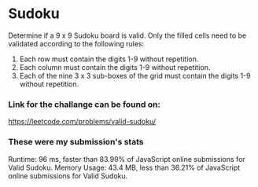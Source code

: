 # Sudoku

Determine if a 9 x 9 Sudoku board is valid. Only the filled cells need to be validated according to the following rules:

1. Each row must contain the digits 1-9 without repetition.
2. Each column must contain the digits 1-9 without repetition.
3. Each of the nine 3 x 3 sub-boxes of the grid must contain the digits 1-9 without repetition.

### Link for the challange can be found on:

https://leetcode.com/problems/valid-sudoku/

### These were my submission's stats

Runtime: 96 ms, faster than 83.99% of JavaScript online submissions for Valid Sudoku.
Memory Usage: 43.4 MB, less than 36.21% of JavaScript online submissions for Valid Sudoku.
